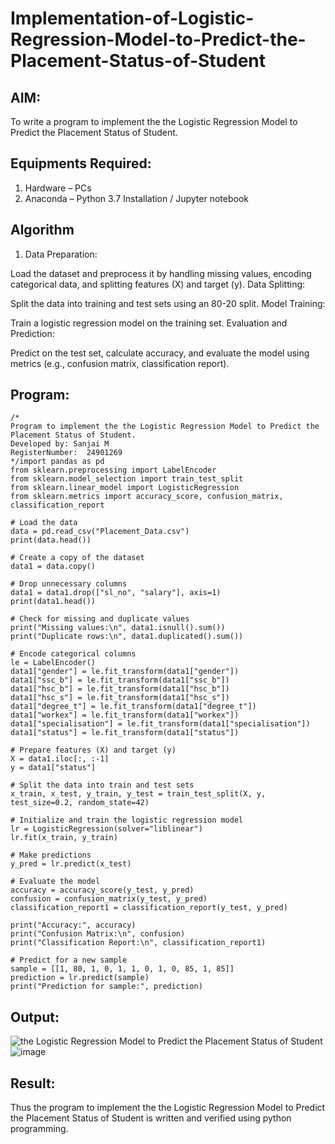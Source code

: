 # Implementation-of-Logistic-Regression-Model-to-Predict-the-Placement-Status-of-Student

## AIM:
To write a program to implement the the Logistic Regression Model to Predict the Placement Status of Student.

## Equipments Required:
1. Hardware – PCs
2. Anaconda – Python 3.7 Installation / Jupyter notebook

## Algorithm
1. Data Preparation:

Load the dataset and preprocess it by handling missing values, encoding categorical data, and splitting features (X) and target (y).
Data Splitting:

Split the data into training and test sets using an 80-20 split.
Model Training:

Train a logistic regression model on the training set.
Evaluation and Prediction:

Predict on the test set, calculate accuracy, and evaluate the model using metrics (e.g., confusion matrix, classification report).






 
 
 

## Program:
```
/*
Program to implement the the Logistic Regression Model to Predict the Placement Status of Student.
Developed by: Sanjai M
RegisterNumber:  24901269
*/import pandas as pd
from sklearn.preprocessing import LabelEncoder
from sklearn.model_selection import train_test_split
from sklearn.linear_model import LogisticRegression
from sklearn.metrics import accuracy_score, confusion_matrix, classification_report

# Load the data
data = pd.read_csv("Placement_Data.csv")
print(data.head())

# Create a copy of the dataset
data1 = data.copy()

# Drop unnecessary columns
data1 = data1.drop(["sl_no", "salary"], axis=1)
print(data1.head())

# Check for missing and duplicate values
print("Missing values:\n", data1.isnull().sum())
print("Duplicate rows:\n", data1.duplicated().sum())

# Encode categorical columns
le = LabelEncoder()
data1["gender"] = le.fit_transform(data1["gender"])
data1["ssc_b"] = le.fit_transform(data1["ssc_b"])
data1["hsc_b"] = le.fit_transform(data1["hsc_b"])
data1["hsc_s"] = le.fit_transform(data1["hsc_s"])
data1["degree_t"] = le.fit_transform(data1["degree_t"])
data1["workex"] = le.fit_transform(data1["workex"])
data1["specialisation"] = le.fit_transform(data1["specialisation"])
data1["status"] = le.fit_transform(data1["status"])

# Prepare features (X) and target (y)
X = data1.iloc[:, :-1]
y = data1["status"]

# Split the data into train and test sets
x_train, x_test, y_train, y_test = train_test_split(X, y, test_size=0.2, random_state=42)

# Initialize and train the logistic regression model
lr = LogisticRegression(solver="liblinear")
lr.fit(x_train, y_train)

# Make predictions
y_pred = lr.predict(x_test)

# Evaluate the model
accuracy = accuracy_score(y_test, y_pred)
confusion = confusion_matrix(y_test, y_pred)
classification_report1 = classification_report(y_test, y_pred)

print("Accuracy:", accuracy)
print("Confusion Matrix:\n", confusion)
print("Classification Report:\n", classification_report1)

# Predict for a new sample
sample = [[1, 80, 1, 0, 1, 1, 0, 1, 0, 85, 1, 85]]
prediction = lr.predict(sample)
print("Prediction for sample:", prediction)

```

## Output:
![the Logistic Regression Model to Predict the Placement Status of Student](sam.png) ![image](https://github.com/user-attachments/assets/b1c01883-dfb0-4d86-b082-e6a6db400712)



## Result:
Thus the program to implement the the Logistic Regression Model to Predict the Placement Status of Student is written and verified using python programming.
